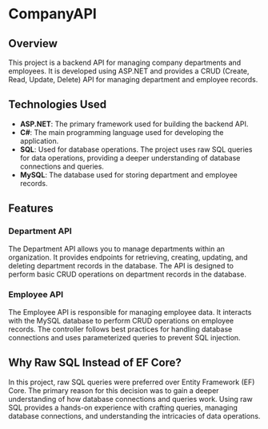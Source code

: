 # CompanyAPI

## Overview

This project is a backend API for managing company departments and employees. It is developed using ASP.NET and provides a CRUD (Create, Read, Update, Delete) API for managing department and employee records.

## Technologies Used

- **ASP.NET**: The primary framework used for building the backend API.
- **C#**: The main programming language used for developing the application.
- **SQL**: Used for database operations. The project uses raw SQL queries for data operations, providing a deeper understanding of database connections and queries.
- **MySQL**: The database used for storing department and employee records.

## Features

### Department API

The Department API allows you to manage departments within an organization. It provides endpoints for retrieving, creating, updating, and deleting department records in the database. The API is designed to perform basic CRUD operations on department records in the database.

### Employee API

The Employee API is responsible for managing employee data. It interacts with the MySQL database to perform CRUD operations on employee records. The controller follows best practices for handling database connections and uses parameterized queries to prevent SQL injection.

## Why Raw SQL Instead of EF Core?

In this project, raw SQL queries were preferred over Entity Framework (EF) Core. The primary reason for this decision was to gain a deeper understanding of how database connections and queries work. Using raw SQL provides a hands-on experience with crafting queries, managing database connections, and understanding the intricacies of data operations.
